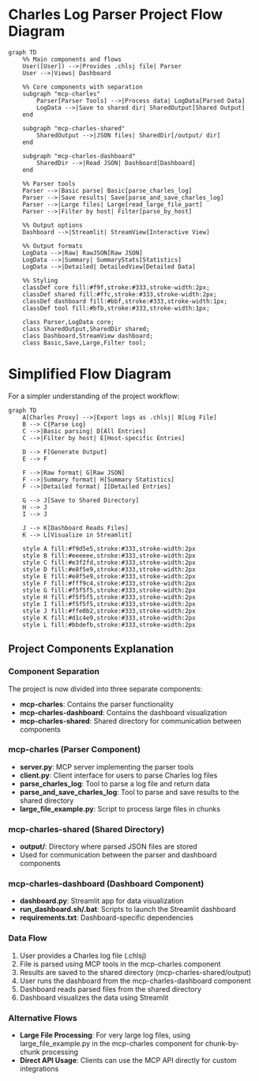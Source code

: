 # Charles Log Parser Project Flow Diagram

```mermaid
graph TD
    %% Main components and flows
    User([User]) -->|Provides .chlsj file| Parser
    User -->|Views| Dashboard
    
    %% Core components with separation
    subgraph "mcp-charles"
        Parser[Parser Tools] -->|Process data| LogData[Parsed Data]
        LogData -->|Save to shared dir| SharedOutput[Shared Output]
    end
    
    subgraph "mcp-charles-shared"
        SharedOutput -->|JSON files| SharedDir[/output/ dir]
    end
    
    subgraph "mcp-charles-dashboard"
        SharedDir -->|Read JSON| Dashboard[Dashboard]
    end
    
    %% Parser tools
    Parser -->|Basic parse| Basic[parse_charles_log]
    Parser -->|Save results| Save[parse_and_save_charles_log]
    Parser -->|Large files| Large[read_large_file_part]
    Parser -->|Filter by host| Filter[parse_by_host]
    
    %% Output options
    Dashboard -->|Streamlit| StreamView[Interactive View]
    
    %% Output formats
    LogData -->|Raw| RawJSON[Raw JSON]
    LogData -->|Summary| SummaryStats[Statistics]
    LogData -->|Detailed| DetailedView[Detailed Data]
    
    %% Styling
    classDef core fill:#f9f,stroke:#333,stroke-width:2px;
    classDef shared fill:#ffc,stroke:#333,stroke-width:2px;
    classDef dashboard fill:#bbf,stroke:#333,stroke-width:1px;
    classDef tool fill:#bfb,stroke:#333,stroke-width:1px;
    
    class Parser,LogData core;
    class SharedOutput,SharedDir shared;
    class Dashboard,StreamView dashboard;
    class Basic,Save,Large,Filter tool;
```

# Simplified Flow Diagram

For a simpler understanding of the project workflow:

```mermaid
graph TD
    A[Charles Proxy] -->|Export logs as .chlsj| B[Log File]
    B --> C{Parse Log}
    C -->|Basic parsing| D[All Entries]
    C -->|Filter by host| E[Host-specific Entries]
    
    D --> F[Generate Output]
    E --> F
    
    F -->|Raw format| G[Raw JSON]
    F -->|Summary format| H[Summary Statistics]
    F -->|Detailed format| I[Detailed Entries]
    
    G --> J[Save to Shared Directory]
    H --> J
    I --> J
    
    J --> K[Dashboard Reads Files]
    K --> L[Visualize in Streamlit]
    
    style A fill:#f9d5e5,stroke:#333,stroke-width:2px
    style B fill:#eeeeee,stroke:#333,stroke-width:2px
    style C fill:#e3f2fd,stroke:#333,stroke-width:2px
    style D fill:#e8f5e9,stroke:#333,stroke-width:2px
    style E fill:#e8f5e9,stroke:#333,stroke-width:2px
    style F fill:#fff9c4,stroke:#333,stroke-width:2px
    style G fill:#f5f5f5,stroke:#333,stroke-width:2px
    style H fill:#f5f5f5,stroke:#333,stroke-width:2px
    style I fill:#f5f5f5,stroke:#333,stroke-width:2px
    style J fill:#ffe0b2,stroke:#333,stroke-width:2px
    style K fill:#d1c4e9,stroke:#333,stroke-width:2px
    style L fill:#bbdefb,stroke:#333,stroke-width:2px
```

## Project Components Explanation

### Component Separation
The project is now divided into three separate components:
- **mcp-charles**: Contains the parser functionality
- **mcp-charles-dashboard**: Contains the dashboard visualization
- **mcp-charles-shared**: Shared directory for communication between components

### mcp-charles (Parser Component)
- **server.py**: MCP server implementing the parser tools
- **client.py**: Client interface for users to parse Charles log files
- **parse_charles_log**: Tool to parse a log file and return data
- **parse_and_save_charles_log**: Tool to parse and save results to the shared directory
- **large_file_example.py**: Script to process large files in chunks

### mcp-charles-shared (Shared Directory)
- **output/**: Directory where parsed JSON files are stored
- Used for communication between the parser and dashboard components

### mcp-charles-dashboard (Dashboard Component)
- **dashboard.py**: Streamlit app for data visualization
- **run_dashboard.sh/.bat**: Scripts to launch the Streamlit dashboard
- **requirements.txt**: Dashboard-specific dependencies

### Data Flow
1. User provides a Charles log file (.chlsj)
2. File is parsed using MCP tools in the mcp-charles component
3. Results are saved to the shared directory (mcp-charles-shared/output)
4. User runs the dashboard from the mcp-charles-dashboard component
5. Dashboard reads parsed files from the shared directory
6. Dashboard visualizes the data using Streamlit

### Alternative Flows
- **Large File Processing**: For very large log files, using large_file_example.py in the mcp-charles component for chunk-by-chunk processing
- **Direct API Usage**: Clients can use the MCP API directly for custom integrations 
